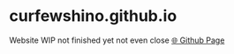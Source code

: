 # curfewshino.github.io
Website WIP not finished yet not even close 
[🌐 Github Page](https://curfewshino.github.io/index)
